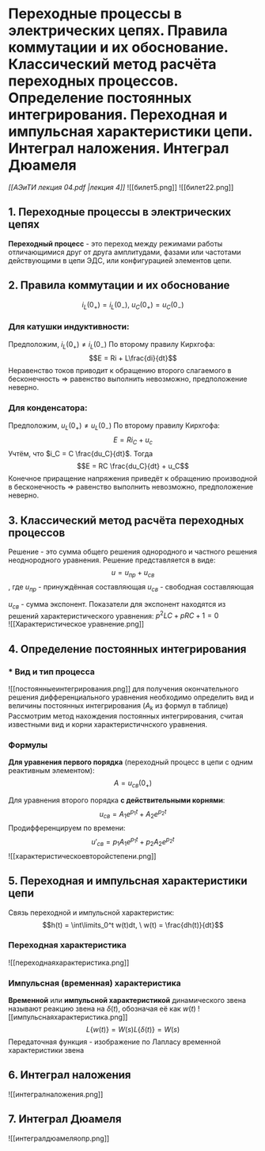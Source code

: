 # Переходные процессы в электрических цепях. Правила коммутации и их обоснование. Классический метод расчёта переходных процессов. Определение постоянных интегрирования. Переходная и импульсная характеристики цепи. Интеграл наложения. Интеграл Дюамеля
*[[АЭиТИ лекция 04.pdf |лекция 4]]*
![[билет5.png]]
![[билет22.png]]
## 1. Переходные процессы в электрических цепях
**Переходный процесс** - это переход между режимами работы отличающимися друг от друга амплитудами, фазами или частотами действующими в цепи ЭДС, или конфигурацией элементов цепи.
## 2. Правила коммутации и их обоснование
$$i_L (0_{+}) = i_L (0_{-}), \ u_{C} (0_{+}) = u_{C} (0_{-})$$
### Для катушки индуктивности:
Предположим, $i_L (0_{+}) \neq i_L (0_{-})$
По второму правилу Кирхгофа:
$$E = Ri + L\frac{di}{dt}$$
Неравенство токов приводит к обращению второго слагаемого в бесконечность => равенство выполнить невозможно, предположение неверно.
### Для конденсатора:
Предположим, $u_{L} (0_{+}) \neq u_{L} (0_{-})$
По второму правилу Кирхгофа:
$$E = Ri_C + u_c$$
Учтём, что $i_C = C \frac{du_C}{dt}$. Тогда $$E = RC \frac{du_C}{dt} + u_C$$Конечное приращение напряжения приведёт к обращению производной в бесконечность => равенство выполнить невозможно, предположение неверно.
## 3. Классический метод расчёта переходных процессов
Решение - это сумма общего решения однородного и частного решения неоднородного уравнения.
Решение представляется в виде:
$$u = u_{пр} + u_{св}$$, где
$u_{пр}$ - принуждённая составляющая
$u_{св}$ - свободная составляющая

$u_{св}$ - сумма экспонент. Показатели для экспонент находятся из решений характеристического уравнения:
$p^2LC + pRC + 1 = 0$\
![[Характеристическое уравнение.png]]
## 4. Определение постоянных интегрирования
### * Вид и тип процесса
![[постоянныеинтегрирования.png]]
для получения окончательного решения дифференциального уравнения необходимо определить вид и величины постоянных интегрирования ($A_k$ из формул в таблице)
Рассмотрим метод нахождения постоянных интегрирования, считая известными вид и корни характеристичнского уравнения.

### Формулы
**Для уравнения первого порядка** (переходный процесс в цепи с одним реактивным элементом):
$$A = u_{св} (0_{+})$$

Для уравнения второго порядка **с действительными корнями**:
$$u_{св} = A_1 e^{p_1 t} + A_2 e^{p_2 t}$$
Продифференцируем по времени:
$$u'_{св} = p_1 A_1 e^{p_1 t} + p_2 A_2 e^{p_2 t}$$
![[характеристическоевторойстепени.png]]
## 5. Переходная и импульсная характеристики цепи
Связь переходной и импульсной характеристик:
$$h(t) = \int\limits_0^t w(t)dt, \ w(t) = \frac{dh(t)}{dt}$$
### Переходная характеристика
![[переходнаяхарактеристика.png]]

### Импульсная (временная) характеристика
**Временной** или **импульсной характеристикой** динамического звена называют реакцию звена на $\delta(t)$, обозначая её как $w(t)$
![[импульснаяхарактеристика.png]]
$$L\{w(t)\} = W(s)L\{\delta (t)\} = W(s)$$
Передаточная функция - изображение по Лапласу временной характеристики звена
## 6. Интеграл наложения
![[интегралналожения.png]]

## 7. Интеграл Дюамеля
![[интегралдюамеляопр.png]]